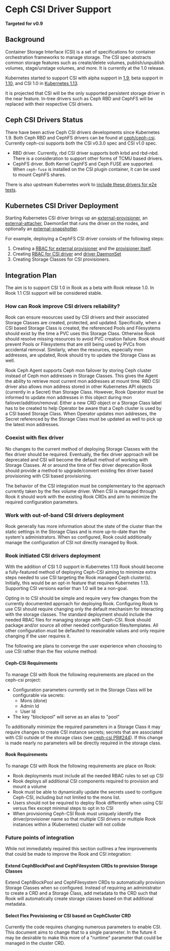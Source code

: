# Ceph CSI Driver Support
**Targeted for v0.9**

## Background

Container Storage Interface (CSI) is a set of specifications for container
orchestration frameworks to manage storage. The CSI spec abstracts common
storage features such as create/delete volumes, publish/unpublish volumes,
stage/unstage volumes, and more. It is currently at the 1.0 release.

Kubernetes started to support CSI with alpha support in
[1.9](https://kubernetes.io/blog/2018/01/introducing-container-storage-interface/),
beta support in
[1.10](https://kubernetes.io/blog/2018/04/10/container-storage-interface-beta/),
and CSI 1.0 in [Kubernetes
1.13](https://kubernetes.io/blog/2018/12/03/kubernetes-1-13-release-announcement/).

It is projected that CSI will be the only supported persistent storage driver
in the near feature. In-tree drivers such as Ceph RBD and CephFS will be replaced with their respective CSI drivers.

## Ceph CSI Drivers Status

There have been active Ceph CSI drivers developments since Kubernetes 1.9.
Both Ceph RBD and CephFS drivers can be found at
[ceph/ceph-csi](https://github.com/ceph/ceph-csi). Currently ceph-csi
supports both the CSI v0.3.0 spec and CSI v1.0 spec.

* RBD driver. Currently, rbd CSI driver supports both krbd and rbd-nbd. There is a consideration to support other forms of TCMU based drivers.
* CephFS driver. Both Kernel CephFS and Ceph FUSE are supported. When `ceph-fuse` is installed on the CSI plugin container, it can be used to mount CephFS shares.

There is also upstream Kubernetes work to [include these drivers for e2e tests](https://github.com/kubernetes/kubernetes/pull/67088).

## Kubernetes CSI Driver Deployment

Starting Kubernetes CSI driver brings up an [external-provisioner](https://github.com/kubernetes-csi/external-provisioner), an [external-attacher](https://github.com/kubernetes-csi/external-attacher), DaemonSet that runs the driver on the nodes, and optionally an [external-snapshotter](https://github.com/kubernetes-csi/external-snapshotter).

For example, deploying a CephFS CSI driver consists of the following steps:
1. Creating a [RBAC for external provisioner](https://github.com/ceph/ceph-csi/blob/master/deploy/cephfs/kubernetes/csi-provisioner-rbac.yaml) and the [provisioner itself](https://github.com/ceph/ceph-csi/blob/master/deploy/cephfs/kubernetes/csi-cephfsplugin-provisioner.yaml).
2. Creating [RBAC for CSI driver](https://github.com/ceph/ceph-csi/blob/master/deploy/cephfs/kubernetes/csi-nodeplugin-rbac.yaml) and [driver DaemonSet](https://github.com/ceph/ceph-csi/blob/master/deploy/cephfs/kubernetes/csi-cephfsplugin.yaml)
3. Creating Storage Classes for CSI provisioners.

## Integration Plan

The aim is to support CSI 1.0 in Rook as a beta with Rook release 1.0. In Rook
1.1 CSI support will be considered stable.

### How can Rook improve CSI drivers reliability?

Rook can ensure resources used by CSI drivers and their associated Storage Classes are created, protected, and updated. Specifically, when a CSI based Storage Class is created, the referenced Pools and Filesystems should exist by the time a PVC uses this Storage Class. Otherwise Rook should resolve missing resources to avoid PVC creation failure. Rook should prevent Pools or Filesystems that are still being used by PVCs from accidental removal. Similarly, when the resources, especially mon addresses, are updated, Rook should try to update the Storage Class as well.

Rook Ceph Agent supports Ceph mon failover by storing Ceph cluster instead of Ceph mon addresses in Storage Classes. This gives the Agent the ability to retrieve most current mon addresses at mount time. RBD CSI driver also allows mon address stored in other Kubernetes API objects (currently in a Secret) than Storage Class. However, Rook Operator must be informed to update mon addresses in this object during mon failover/addition/removal. Either a new CRD object or a Storage Class label has to be created to help Operator be aware that a Ceph cluster is used by a CSI based Storage Class. When Operator updates mon addresses, the Secret referenced by the Storage Class must be updated as well to pick up the latest mon addresses.

### Coexist with flex driver

No changes to the current method of deploying Storage Classes with the flex
driver should be required. Eventually, the flex driver approach will be
deprecated and CSI will become the default method of working with Storage
Classes. At or around the time of flex driver deprecation Rook should provide a
method to upgrade/convert existing flex driver based provisioning with CSI
based provisioning.

The behavior of the CSI integration must be complementary to the approach
currently taken by the flex volume driver. When CSI is managed through Rook it
should work with the existing Rook CRDs and aim to minimize the required
configuration parameters.


### Work with out-of-band CSI drivers deployment

Rook generally has more information about the state of the cluster than the
static settings in the Storage Class and is more up-to-date than the system's
administrators. When so configured, Rook could additionally manage the
configuration of CSI not directly managed by Rook.


### Rook initiated CSI drivers deployment

With the addition of CSI 1.0 support in Kubernetes 1.13 Rook should become a
fully-featured method of deploying Ceph-CSI aiming to minimize extra steps
needed to use CSI targeting the Rook managed Ceph cluster(s). Initially, this
would be an opt-in feature that requires Kubernetes 1.13. Supporting CSI
versions earlier than 1.0 will be a non-goal.

Opting in to CSI should be simple and require very few changes from the
currently documented approach for deploying Rook. Configuring Rook to use CSI
should require changing only the default mechanism for interacting with the
storage classes. The standard deployment should include the needed RBAC files
for managing storage with Ceph-CSI. Rook should package and/or source all other
needed configuration files/templates. All other configuration must be defaulted
to reasonable values and only require changing if the user requires it.

The following are plans to converge the user experience when choosing to use
CSI rather than the flex volume method:

#### Ceph-CSI Requirements

To manage CSI with Rook the following requirements are placed on the
ceph-csi project:
* Configuration parameters currently set in the Storage Class will be
  configurable via secrets:
  * Mons (done)
  * Admin Id
  * User Id
* The key "blockpool" will serve as an alias to "pool"

To additionally minimize the required parameters in a Storage Class it may
require changes to create CSI instance secrets; secrets that are associated
with CSI outside of the storage class (see [ceph-csi
PR#244](https://github.com/ceph/ceph-csi/pull/224)).  If this change is made
nearly no parameters will be directly required in the storage class.

#### Rook Requirements

To manage CSI with Rook the following requirements are place on Rook:
* Rook deployments must include all the needed RBAC rules to set up CSI
* Rook deploys all additional CSI components required to provision
  and mount a volume
* Rook must be able to dynamically update the secrets used to configure
  Ceph-CSI, including but not limited to the mons list.
* Users should not be required to deploy Rook differently when using
  CSI versus flex except minimal steps to opt in to CSI
* When provisioning Ceph-CSI Rook must uniquely identify the
  driver/provisioner name so that multiple CSI drivers or multiple Rook
  instances within a (Kubernetes) cluster will not collide


### Future points of integration

While not immediately required this section outlines a few improvements
that could be made to improve the Rook and CSI integration:

#### Extend CephBlockPool and CephFilesystem CRDs to provision Storage Classes

Extend CephBlockPool and CephFilesystem CRDs to automatically provision Storage
Classes when so configured. Instead of requiring an administrator to create a
CRD and a Storage Class, add metadata to the CRD such that Rook will
automatically create storage classes based on that additional metadata.

#### Select Flex Provisioning or CSI based on CephCluster CRD

Currently the code requires changing numerous parameters to enable CSI.  This
document aims to change that to a single parameter. In the future it may be
desirable to make this more of a "runtime" parameter that could be managed in
the cluster CRD.
